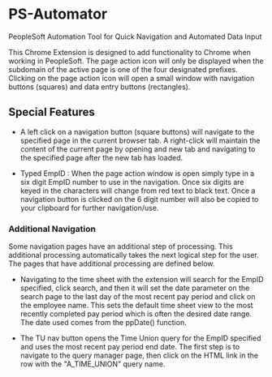 # PS-Automator
PeopleSoft Automation Tool for Quick Navigation and Automated Data Input

This Chrome Extension is designed to add functionality to Chrome when working in PeopleSoft. The page action icon will only be displayed when the subdomain of the active page is one of the four designated prefixes. Clicking on the page action icon will open a small window with navigation buttons (squares) and data entry buttons (rectangles).

## Special Features
- A left click on a navigation button (square buttons) will navigate to the specified page in the current browser tab. A right-click will maintain the content of the current page by opening and new tab and navigating to the specified page after the new tab has loaded.

- Typed EmpID : When the page action window is open simply type in a six digit EmpID number to use in the navigation. Once six digits are keyed in the characters will change from red text to black text. Once a navigation button is clicked on the 6 digit number will also be copied to your clipboard for further navigation/use.


### Additional Navigation
Some navigation pages have an additional step of processing. This additional processing automatically takes the next logical step for the user. The pages that have additional processing are defined below.

- Navigating to the time sheet with the extension will search for the EmpID specified, click search, and then it will set the date parameter on the search page to the last day of the most recent pay period and click on the employee name. This sets the default time sheet view to the most recently completed pay period which is often the desired date range. The date used comes from the ppDate() function.

- The TU nav button opens the Time Union query for the EmpID specified and uses the most recent pay period end date. The first step is to navigate to the query manager page, then click on the HTML link in the row with the "A_TIME_UNION" query name.
